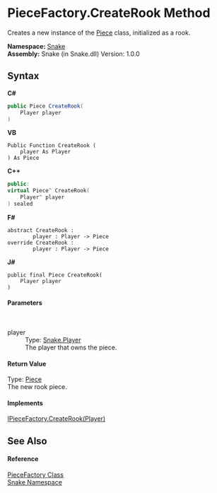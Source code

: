 # PieceFactory.CreateRook Method 
 

Creates a new instance of the <a href="T_Snake_Piece">Piece</a> class, initialized as a rook.

**Namespace:**&nbsp;<a href="N_Snake">Snake</a><br />**Assembly:**&nbsp;Snake (in Snake.dll) Version: 1.0.0

## Syntax

**C#**<br />
``` C#
public Piece CreateRook(
	Player player
)
```

**VB**<br />
``` VB
Public Function CreateRook ( 
	player As Player
) As Piece
```

**C++**<br />
``` C++
public:
virtual Piece^ CreateRook(
	Player^ player
) sealed
```

**F#**<br />
``` F#
abstract CreateRook : 
        player : Player -> Piece 
override CreateRook : 
        player : Player -> Piece 
```

**J#**<br />
``` J#
public final Piece CreateRook(
	Player player
)
```


#### Parameters
&nbsp;<dl><dt>player</dt><dd>Type: <a href="T_Snake_Player">Snake.Player</a><br />The player that owns the piece.</dd></dl>

#### Return Value
Type: <a href="T_Snake_Piece">Piece</a><br />The new rook piece.

#### Implements
<a href="M_Snake_IPieceFactory_CreateRook">IPieceFactory.CreateRook(Player)</a><br />

## See Also


#### Reference
<a href="T_Snake_PieceFactory">PieceFactory Class</a><br /><a href="N_Snake">Snake Namespace</a><br />